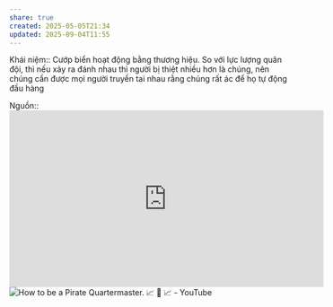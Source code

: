 ```yaml
---
share: true
created: 2025-05-05T21:34
updated: 2025-09-04T11:55
---
```

Khái niệm:: 
Cướp biển hoạt động bằng thương hiệu. So với lực lượng quân đội, thì nếu xảy ra đánh nhau thì người bị thiệt nhiều hơn là chúng, nên chúng cần được mọi người truyền tai nhau rằng chúng rất ác để họ tự động đầu hàng

Nguồn:: <iframe width="560" height="315" src="https://www.youtube.com/embed/3YFeE1eDlD0?si=Mpsj37YqWyRs9HIZ" title="YouTube video player" frameborder="0" allow="accelerometer; autoplay; clipboard-write; encrypted-media; gyroscope; picture-in-picture; web-share" referrerpolicy="strict-origin-when-cross-origin" allowfullscreen></iframe>
![How to be a Pirate Quartermaster. 📈 💎 📈 - YouTube](https://youtu.be/T0fAznO1wA8?si=KF2E6vJDfh0qugbh)
